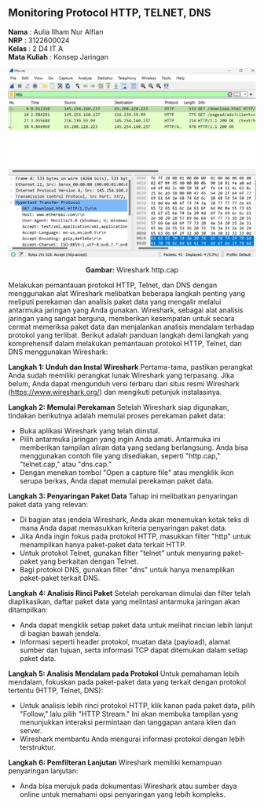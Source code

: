 ## Monitoring Protocol HTTP, TELNET, DNS
**Nama** : Aulia Ilham Nur Alfian </br>
**NRP** : 3122600024 </br>
**Kelas** : 2 D4 IT A </br>
**Mata Kuliah** : Konsep Jaringan </br>
<div  align="center">
<img  src="assets/Screenshot 2023-08-29 123453.png">
<p><strong>Gambar:</strong> Wireshark http.cap</p>
</div>

Melakukan pemantauan protokol HTTP, Telnet, dan DNS dengan menggunakan alat Wireshark melibatkan beberapa langkah penting yang meliputi perekaman dan analisis paket data yang mengalir melalui antarmuka jaringan yang Anda gunakan. Wireshark, sebagai alat analisis jaringan yang sangat berguna, memberikan kesempatan untuk secara cermat memeriksa paket data dan menjalankan analisis mendalam terhadap protokol yang terlibat. Berikut adalah panduan langkah demi langkah yang komprehensif dalam melakukan pemantauan protokol HTTP, Telnet, dan DNS menggunakan Wireshark:

**Langkah 1: Unduh dan Instal Wireshark**
Pertama-tama, pastikan perangkat Anda sudah memiliki perangkat lunak Wireshark yang terpasang. Jika belum, Anda dapat mengunduh versi terbaru dari situs resmi Wireshark (https://www.wireshark.org/) dan mengikuti petunjuk instalasinya.

**Langkah 2: Memulai Perekaman**
Setelah Wireshark siap digunakan, tindakan berikutnya adalah memulai proses perekaman paket data:
- Buka aplikasi Wireshark yang telah diinstal.
- Pilih antarmuka jaringan yang ingin Anda amati. Antarmuka ini memberikan tampilan aliran data yang sedang berlangsung. Anda bisa menggunakan contoh file yang disediakan, seperti "http.cap," "telnet.cap," atau "dns.cap."
- Dengan menekan tombol "Open a capture file" atau mengklik ikon serupa berkas, Anda dapat memulai perekaman paket data.

**Langkah 3: Penyaringan Paket Data**
Tahap ini melibatkan penyaringan paket data yang relevan:
- Di bagian atas jendela Wireshark, Anda akan menemukan kotak teks di mana Anda dapat memasukkan kriteria penyaringan paket data.
- Jika Anda ingin fokus pada protokol HTTP, masukkan filter "http" untuk menampilkan hanya paket-paket data terkait HTTP.
- Untuk protokol Telnet, gunakan filter "telnet" untuk menyaring paket-paket yang berkaitan dengan Telnet.
- Bagi protokol DNS, gunakan filter "dns" untuk hanya menampilkan paket-paket terkait DNS.

**Langkah 4: Analisis Rinci Paket**
Setelah perekaman dimulai dan filter telah diaplikasikan, daftar paket data yang melintasi antarmuka jaringan akan ditampilkan:
- Anda dapat mengklik setiap paket data untuk melihat rincian lebih lanjut di bagian bawah jendela.
- Informasi seperti header protokol, muatan data (payload), alamat sumber dan tujuan, serta informasi TCP dapat ditemukan dalam setiap paket data.

**Langkah 5: Analisis Mendalam pada Protokol**
Untuk pemahaman lebih mendalam, fokuskan pada paket-paket data yang terkait dengan protokol tertentu (HTTP, Telnet, DNS):
- Untuk analisis lebih rinci protokol HTTP, klik kanan pada paket data, pilih "Follow," lalu pilih "HTTP Stream." Ini akan membuka tampilan yang menunjukkan interaksi permintaan dan tanggapan antara klien dan server.
- Wireshark membantu Anda mengurai informasi protokol dengan lebih terstruktur.

**Langkah 6: Pemfilteran Lanjutan**
Wireshark memiliki kemampuan penyaringan lanjutan:
- Anda bisa merujuk pada dokumentasi Wireshark atau sumber daya online untuk memahami opsi penyaringan yang lebih kompleks.
